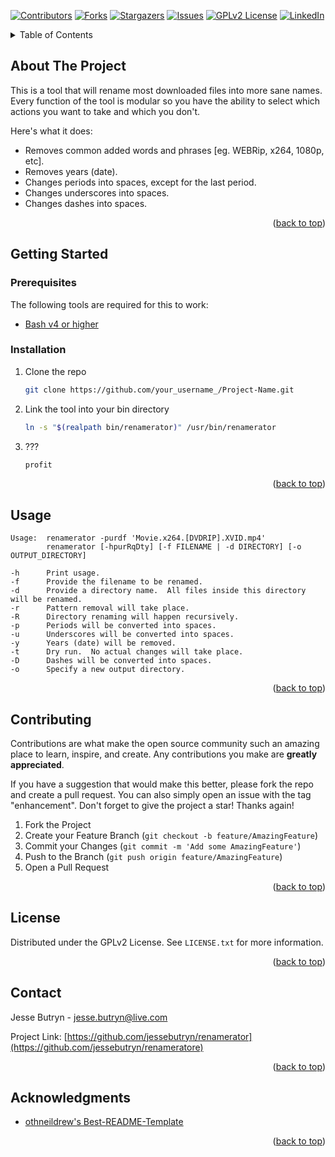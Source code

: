 <div id="top"></div>


<!-- PROJECT SHIELDS -->
<!--
*** I'm using markdown "reference style" links for readability.
*** Reference links are enclosed in brackets [ ] instead of parentheses ( ).
*** See the bottom of this document for the declaration of the reference variables
*** for contributors-url, forks-url, etc. This is an optional, concise syntax you may use.
*** https://www.markdownguide.org/basic-syntax/#reference-style-links
-->
[![Contributors][contributors-shield]][contributors-url]
[![Forks][forks-shield]][forks-url]
[![Stargazers][stars-shield]][stars-url]
[![Issues][issues-shield]][issues-url]
[![GPLv2 License][license-shield]][license-url]
[![LinkedIn][linkedin-shield]][linkedin-url]

<!-- TABLE OF CONTENTS -->
<details>
  <summary>Table of Contents</summary>
  <ol>
    <li>
      <a href="#about-the-project">About The Project</a>
    </li>
    <li>
      <a href="#getting-started">Getting Started</a>
      <ul>
        <li><a href="#prerequisites">Prerequisites</a></li>
        <li><a href="#installation">Installation</a></li>
      </ul>
    </li>
    <li><a href="#usage">Usage</a></li>
    <li><a href="#contributing">Contributing</a></li>
    <li><a href="#license">License</a></li>
    <li><a href="#contact">Contact</a></li>
    <li><a href="#acknowledgments">Acknowledgments</a></li>
  </ol>
</details>



<!-- ABOUT THE PROJECT -->
## About The Project

This is a tool that will rename most downloaded files into more sane names.  Every function of the tool is
modular so you have the ability to select which actions you want to take and which you don't.

Here's what it does:
* Removes common added words and phrases [eg. WEBRip, x264, 1080p, etc].
* Removes years (date).
* Changes periods into spaces, except for the last period.
* Changes underscores into spaces.
* Changes dashes into spaces.

<p align="right">(<a href="#top">back to top</a>)</p>


<!-- GETTING STARTED -->
## Getting Started


### Prerequisites

The following tools are required for this to work:

* [Bash v4 or higher](https://www.gnu.org/software/bash/)


### Installation

1. Clone the repo
   ```sh
   git clone https://github.com/your_username_/Project-Name.git
   ```
2. Link the tool into your bin directory
   ```sh
   ln -s "$(realpath bin/renamerator)" /usr/bin/renamerator
   ```
4. ???
   ```js
   profit
   ```

<p align="right">(<a href="#top">back to top</a>)</p>



<!-- USAGE EXAMPLES -->
## Usage

```
Usage:  renamerator -purdf 'Movie.x264.[DVDRIP].XVID.mp4'
        renamerator [-hpurRqDty] [-f FILENAME | -d DIRECTORY] [-o OUTPUT_DIRECTORY]

-h      Print usage.
-f      Provide the filename to be renamed.
-d      Provide a directory name.  All files inside this directory will be renamed.
-r      Pattern removal will take place.
-R      Directory renaming will happen recursively.
-p      Periods will be converted into spaces.
-u      Underscores will be converted into spaces.
-y      Years (date) will be removed.
-t      Dry run.  No actual changes will take place.
-D      Dashes will be converted into spaces.
-o      Specify a new output directory.
```

<p align="right">(<a href="#top">back to top</a>)</p>




<!-- CONTRIBUTING -->
## Contributing

Contributions are what make the open source community such an amazing place to learn, inspire, and create. Any contributions you make are **greatly appreciated**.

If you have a suggestion that would make this better, please fork the repo and create a pull request. You can also simply open an issue with the tag "enhancement".
Don't forget to give the project a star! Thanks again!

1. Fork the Project
2. Create your Feature Branch (`git checkout -b feature/AmazingFeature`)
3. Commit your Changes (`git commit -m 'Add some AmazingFeature'`)
4. Push to the Branch (`git push origin feature/AmazingFeature`)
5. Open a Pull Request

<p align="right">(<a href="#top">back to top</a>)</p>



<!-- LICENSE -->
## License

Distributed under the GPLv2 License. See `LICENSE.txt` for more information.

<p align="right">(<a href="#top">back to top</a>)</p>



<!-- CONTACT -->
## Contact

Jesse Butryn - jesse.butryn@live.com

Project Link: [https://github.com/jessebutryn/renamerator](https://github.com/jessebutryn/renameratore)

<p align="right">(<a href="#top">back to top</a>)</p>



<!-- ACKNOWLEDGMENTS -->
## Acknowledgments


* [othneildrew's Best-README-Template](https://github.com/othneildrew/Best-README-Template)

<p align="right">(<a href="#top">back to top</a>)</p>



<!-- MARKDOWN LINKS & IMAGES -->
<!-- https://www.markdownguide.org/basic-syntax/#reference-style-links -->
[contributors-shield]: https://img.shields.io/github/contributors/jessebutryn/renamerator.svg?style=for-the-badge
[contributors-url]: https://github.com/jessebutryn/renamerator/graphs/contributors
[forks-shield]: https://img.shields.io/github/forks/jessebutryn/renamerator.svg?style=for-the-badge
[forks-url]: https://github.com/jessebutryn/renamerator/network/members
[stars-shield]: https://img.shields.io/github/stars/jessebutryn/renamerator.svg?style=for-the-badge
[stars-url]: https://github.com/jessebutryn/renamerator/stargazers
[issues-shield]: https://img.shields.io/github/issues/jessebutryn/renamerator.svg?style=for-the-badge
[issues-url]: https://github.com/jessebutryn/renamerator/issues
[license-shield]: https://img.shields.io/github/license/jessebutryn/renamerator.svg?style=for-the-badge
[license-url]: https://github.com/jessebutryn/renamerator/blob/main/LICENSE.txt
[linkedin-shield]: https://img.shields.io/badge/-LinkedIn-black.svg?style=for-the-badge&logo=linkedin&colorB=555
[linkedin-url]: https://www.linkedin.com/in/jesse-butryn
[product-screenshot]: images/screenshot.png
